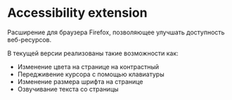 # Accessibility extension

Расширение для браузера Firefox, позволяющее улучшать доступность веб-ресурсов.

В текущей версии реализованы такие возможности как:

- Изменение цвета на странице на контрастный 
- Передживение курсора с помощью клавиатуры 
- Изменение размера шрифта на странице 
- Озвучивание текста со страницы

